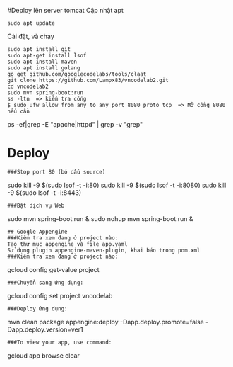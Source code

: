 #Deploy lên server tomcat
Cập nhật apt
```
sudo apt update
```
Cài đặt, và chạy
```
sudo apt install git
sudo apt-get install lsof
sudo apt install maven
sudo apt install golang
go get github.com/googlecodelabs/tools/claat
git clone https://github.com/Lampx83/vncodelab2.git
cd vncodelab2
sudo mvn spring-boot:run
ss -ltn  => kiểm tra cổng
$ sudo ufw allow from any to any port 8080 proto tcp  => Mở cổng 8080 nếu cần
```
ps -ef|grep -E "apache|httpd" | grep -v "grep"

# Deploy
```
###Stop port 80 (bỏ dấu source)
```
sudo kill -9 $(sudo lsof -t -i:80)
sudo kill -9 $(sudo lsof -t -i:8080)
sudo kill -9 $(sudo lsof -t -i:8443)
```
###Bật dịch vụ Web
```
sudo mvn spring-boot:run &
sudo nohup mvn spring-boot:run &
```
## Google Appengine
###Kiểm tra xem đang ở project nào:
Tạo thư mục appengine và file app.yaml
Sử dụng plugin appengine-maven-plugin, khai báo trong pom.xml
###Kiểm tra xem đang ở project nào:
```
gcloud config get-value project
```
###Chuyển sang ứng dụng:
```
gcloud config set project vncodelab
```
###Deploy ứng dụng:
```
mvn clean package appengine:deploy -Dapp.deploy.promote=false -Dapp.deploy.version=ver1
```
###To view your app, use command:
```
gcloud app browse clear
```
